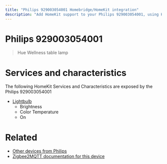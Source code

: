 ```yaml
---
title: "Philips 929003054001 Homebridge/HomeKit integration"
description: "Add HomeKit support to your Philips 929003054001, using Homebridge, Zigbee2MQTT and homebridge-z2m."
---
```

<!---
This file has been GENERATED using src/docgen/docgen.ts
DO NOT EDIT THIS FILE MANUALLY!
-->
# Philips 929003054001
> Hue Wellness table lamp


# Services and characteristics
The following HomeKit Services and Characteristics are exposed by
the Philips 929003054001

* [Lightbulb](../../light.md)
  * Brightness
  * Color Temperature
  * On


# Related
* [Other devices from Philips](../index.md#philips)
* [Zigbee2MQTT documentation for this device](https://www.zigbee2mqtt.io/devices/929003054001.html)